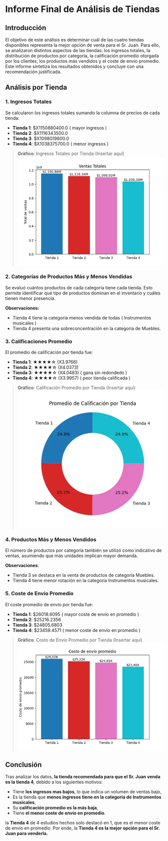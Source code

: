 # Informe Final de Análisis de Tiendas

## Introducción

El objetivo de este análisis es determinar cuál de las cuatro tiendas disponibles representa la mejor opción de venta para el Sr. Juan. Para ello, se analizaron distintos aspectos de las tiendas: los ingresos totales, la distribución de productos por categoría, la calificación promedio otorgada por los clientes, los productos más vendidos y el coste de envío promedio. Este informe sintetiza los resultados obtenidos y concluye con una recomendación justificada.

## Análisis por Tienda

### 1. Ingresos Totales

Se calcularon los ingresos totales sumando la columna de precios de cada tienda:

- **Tienda 1**: $X1150880400.0 ( mayor ingresos )
- **Tienda 2**: $X1116343500.0
- **Tienda 3**: $X1098019600.0
- **Tienda 4**: $X1038375700.0 ( menor ingresos )

> **Gráfico**: Ingresos Totales por Tienda (Insertar aquí)
![Gráfica de resultados](./img/total_price.webp)

### 2. Categorías de Productos Más y Menos Vendidas

Se evaluó cuántos productos de cada categoría tiene cada tienda. Esto permite identificar qué tipo de productos dominan en el inventario y cuáles tienen menor presencia.

**Observaciones:**

- Tienda 4 tiene la categoría menos vendida de todas ( Instrumentos musicales )
- Tienda 4 presenta una sobreconcentración en la categoría de Muebles.

### 3. Calificaciones Promedio

El promedio de calificación por tienda fue:

- **Tienda 1**: ★★★★☆ (X3.9766)
- **Tienda 2**: ★★★★☆ (X4.0373)
- **Tienda 3**: ★★★★☆ (X4.0483) ( gana sin redondedo )
- **Tienda 4**: ★★★★☆ (X3.9957) ( peor tienda calificada )

> **Gráfico**: Calificación Promedio por Tienda (Insertar aquí)
![Gráfica de resultados](./img/average_qualification.webp)

### 4. Productos Más y Menos Vendidos

El número de productos por categoría también se utilizó como indicativo de ventas, asumiendo que más unidades implican mayor demanda.

**Observaciones**:

- Tienda 3 se destaca en la venta de productos de categoría Muebles.
- Tienda 4 tiene menor rotación en la categoría Instrumentos musicales.

### 5. Coste de Envío Promedio

El coste promedio de envío por tienda fue:

- **Tienda 1**: $26018.6095 ( mayor coste de envio en promedio )
- **Tienda 2**: $25216.2356
- **Tienda 3**: $24805.6803
- **Tienda 4**: $23459.4571 ( menor coste de envio en promedio )

> **Gráfico**: Costo de Envío Promedio por Tienda (Insertar aquí)
![Gráfica de resultados](./img/average_shipping_cost.webp)

## Conclusión

Tras analizar los datos, **la tienda recomendada para que el Sr. Juan venda es la tienda 4**, debido a los siguientes motivos:

- Tiene **los ingresos mas bajos**, lo que indica un volumen de ventas bajo,
- Es la tienda que **menos ingresos tiene en la categoria de Instrumentos musicales**,
- Su **calificación promedio es la más baja**,
- Tiene **el menor coste de envío en promedio**.

la **Tienda 4** de 4 estudios hechos solo destacó en 1, que es el menor coste de envío en promedio.
Por ende, la **Tienda 4 es la mejor opción para el Sr. Juan para venderla.**
